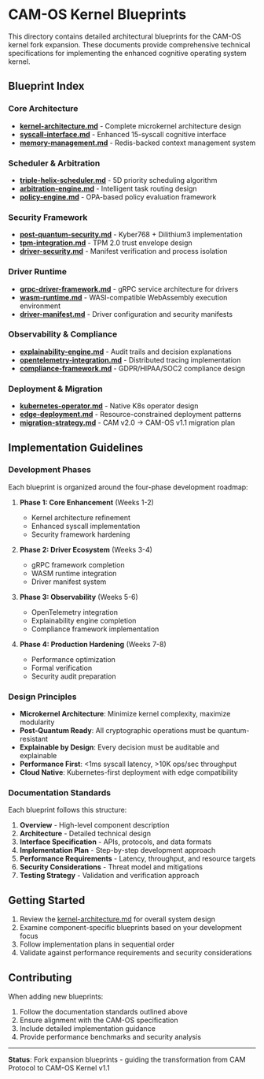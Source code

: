 # CAM-OS Kernel Blueprints

This directory contains detailed architectural blueprints for the CAM-OS kernel fork expansion. These documents provide comprehensive technical specifications for implementing the enhanced cognitive operating system kernel.

## Blueprint Index

### Core Architecture
- **[kernel-architecture.md](kernel-architecture.md)** - Complete microkernel architecture design
- **[syscall-interface.md](syscall-interface.md)** - Enhanced 15-syscall cognitive interface
- **[memory-management.md](memory-management.md)** - Redis-backed context management system

### Scheduler & Arbitration  
- **[triple-helix-scheduler.md](triple-helix-scheduler.md)** - 5D priority scheduling algorithm
- **[arbitration-engine.md](arbitration-engine.md)** - Intelligent task routing design
- **[policy-engine.md](policy-engine.md)** - OPA-based policy evaluation framework

### Security Framework
- **[post-quantum-security.md](post-quantum-security.md)** - Kyber768 + Dilithium3 implementation
- **[tpm-integration.md](tpm-integration.md)** - TPM 2.0 trust envelope design
- **[driver-security.md](driver-security.md)** - Manifest verification and process isolation

### Driver Runtime
- **[grpc-driver-framework.md](grpc-driver-framework.md)** - gRPC service architecture for drivers
- **[wasm-runtime.md](wasm-runtime.md)** - WASI-compatible WebAssembly execution environment
- **[driver-manifest.md](driver-manifest.md)** - Driver configuration and security manifests

### Observability & Compliance
- **[explainability-engine.md](explainability-engine.md)** - Audit trails and decision explanations
- **[opentelemetry-integration.md](opentelemetry-integration.md)** - Distributed tracing implementation
- **[compliance-framework.md](compliance-framework.md)** - GDPR/HIPAA/SOC2 compliance design

### Deployment & Migration
- **[kubernetes-operator.md](kubernetes-operator.md)** - Native K8s operator design
- **[edge-deployment.md](edge-deployment.md)** - Resource-constrained deployment patterns
- **[migration-strategy.md](migration-strategy.md)** - CAM v2.0 → CAM-OS v1.1 migration plan

## Implementation Guidelines

### Development Phases
Each blueprint is organized around the four-phase development roadmap:

1. **Phase 1: Core Enhancement** (Weeks 1-2)
   - Kernel architecture refinement
   - Enhanced syscall implementation
   - Security framework hardening

2. **Phase 2: Driver Ecosystem** (Weeks 3-4)
   - gRPC framework completion
   - WASM runtime integration
   - Driver manifest system

3. **Phase 3: Observability** (Weeks 5-6)
   - OpenTelemetry integration
   - Explainability engine completion
   - Compliance framework implementation

4. **Phase 4: Production Hardening** (Weeks 7-8)
   - Performance optimization
   - Formal verification
   - Security audit preparation

### Design Principles

- **Microkernel Architecture**: Minimize kernel complexity, maximize modularity
- **Post-Quantum Ready**: All cryptographic operations must be quantum-resistant
- **Explainable by Design**: Every decision must be auditable and explainable
- **Performance First**: <1ms syscall latency, >10K ops/sec throughput
- **Cloud Native**: Kubernetes-first deployment with edge compatibility

### Documentation Standards

Each blueprint follows this structure:
1. **Overview** - High-level component description
2. **Architecture** - Detailed technical design
3. **Interface Specification** - APIs, protocols, and data formats
4. **Implementation Plan** - Step-by-step development approach
5. **Performance Requirements** - Latency, throughput, and resource targets
6. **Security Considerations** - Threat model and mitigations
7. **Testing Strategy** - Validation and verification approach

## Getting Started

1. Review the [kernel-architecture.md](kernel-architecture.md) for overall system design
2. Examine component-specific blueprints based on your development focus
3. Follow implementation plans in sequential order
4. Validate against performance requirements and security considerations

## Contributing

When adding new blueprints:
1. Follow the documentation standards outlined above
2. Ensure alignment with the CAM-OS specification
3. Include detailed implementation guidance
4. Provide performance benchmarks and security analysis

---

**Status**: Fork expansion blueprints - guiding the transformation from CAM Protocol to CAM-OS Kernel v1.1 